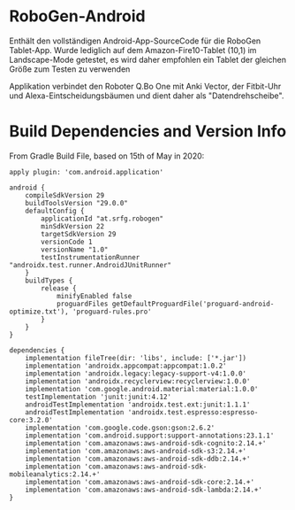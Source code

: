 # RoboGen-Android
Enthält den vollständigen Android-App-SourceCode für die RoboGen Tablet-App.
Wurde lediglich auf dem Amazon-Fire10-Tablet (10,1) im Landscape-Mode getestet, es wird daher empfohlen ein Tablet der gleichen Größe zum Testen zu verwenden

Applikation verbindet den Roboter Q.Bo One mit Anki Vector, der Fitbit-Uhr und Alexa-Eintscheidungsbäumen und dient daher als "Datendrehscheibe".

# Build Dependencies and Version Info

From Gradle Build File, based on 15th of May in 2020:

```
apply plugin: 'com.android.application'

android {
    compileSdkVersion 29
    buildToolsVersion "29.0.0"
    defaultConfig {
        applicationId "at.srfg.robogen"
        minSdkVersion 22
        targetSdkVersion 29
        versionCode 1
        versionName "1.0"
        testInstrumentationRunner "androidx.test.runner.AndroidJUnitRunner"
    }
    buildTypes {
        release {
            minifyEnabled false
            proguardFiles getDefaultProguardFile('proguard-android-optimize.txt'), 'proguard-rules.pro'
        }
    }
}

dependencies {
    implementation fileTree(dir: 'libs', include: ['*.jar'])
    implementation 'androidx.appcompat:appcompat:1.0.2'
    implementation 'androidx.legacy:legacy-support-v4:1.0.0'
    implementation 'androidx.recyclerview:recyclerview:1.0.0'
    implementation 'com.google.android.material:material:1.0.0'
    testImplementation 'junit:junit:4.12'
    androidTestImplementation 'androidx.test.ext:junit:1.1.1'
    androidTestImplementation 'androidx.test.espresso:espresso-core:3.2.0'
    implementation 'com.google.code.gson:gson:2.6.2'
    implementation 'com.android.support:support-annotations:23.1.1'
    implementation 'com.amazonaws:aws-android-sdk-cognito:2.14.+'
    implementation 'com.amazonaws:aws-android-sdk-s3:2.14.+'
    implementation 'com.amazonaws:aws-android-sdk-ddb:2.14.+'
    implementation 'com.amazonaws:aws-android-sdk-mobileanalytics:2.14.+'
    implementation 'com.amazonaws:aws-android-sdk-core:2.14.+'
    implementation 'com.amazonaws:aws-android-sdk-lambda:2.14.+'
}
```
 